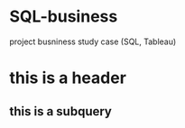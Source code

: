 # SQL-business
project busniness study case (SQL, Tableau)
# this is a header 
## this is a subquery 
